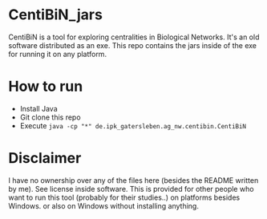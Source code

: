 # CentiBiN_jars
CentiBiN is a tool for exploring centralities in Biological Networks. It's an old software distributed as an exe. This repo contains the jars inside of the exe for running it on any platform.

# How to run
* Install Java
* Git clone this repo
* Execute `java -cp "*" de.ipk_gatersleben.ag_nw.centibin.CentiBiN`

# Disclaimer
I have no ownership over any of the files here (besides the README written by me). See license inside software. This is provided for other people who want to run this tool (probably for their studies..) on platforms besides Windows. or also on Windows without installing anything.